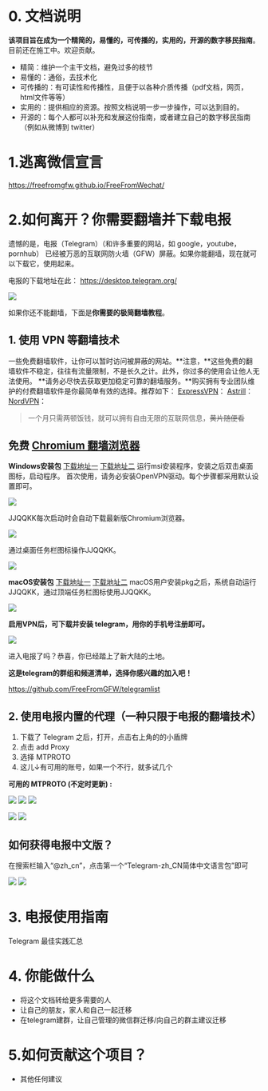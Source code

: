 # 0. 文档说明

**该项目旨在成为一个精简的，易懂的，可传播的，实用的，开源的数字移民指南**。
目前还在施工中。欢迎贡献。

- 精简：维护一个主干文档，避免过多的枝节
- 易懂的：通俗，去技术化
- 可传播的：有可读性和传播性，且便于以各种介质传播（pdf文档，网页，html文件等等）
- 实用的：提供相应的资源。按照文档说明一步一步操作，可以达到目的。
- 开源的：每个人都可以补充和发展这份指南，或者建立自己的数字移民指南（例如从微博到 twitter）


# 1.逃离微信宣言  

https://freefromgfw.github.io/FreeFromWechat/

# 2.如何离开？你需要翻墙并下载电报

遗憾的是，电报（Telegram）（和许多重要的网站，如 google，youtube，pornhub） 已经被万恶的互联网防火墙（GFW）屏蔽。如果你能翻墙，现在就可以下载它，使用起来。

电报的下载地址在此：
https://desktop.telegram.org/ 

![](https://paper-attachments.dropbox.com/s_16D361C7C27E60B2A9BC5B5F5A303825ECE82F835FA5A2701247B36958104B1F_1581272694312_image.png)


如果你还不能翻墙，下面是**你需要的极简翻墙教程**。

## 1. 使用 VPN 等翻墙技术

一些免费翻墙软件，让你可以暂时访问被屏蔽的网站。**注意，**这些免费的翻墙软件不稳定，往往有流量限制，不是长久之计。此外，你过多的使用会让他人无法使用。
**请务必尽快去获取更加稳定可靠的翻墙服务。**购买拥有专业团队维护的付费翻墙软件是你最简单有效的选择。推荐如下：
[ExpressVPN](https://www.expressvpn.com/)：
[Astrill](https://www.astrill.com/)：
[NordVPN](https://nordvpn.com/zh/special/?utm_medium=affiliate&utm_term&utm_content&utm_campaign=off15&utm_source=aff36598)：

> 一个月只需两顿饭钱，就可以拥有自由无限的互联网信息，~~黄片随便看~~
## **免费** [**Chromium 翻墙浏览器**](https://github.com/syk989666/jjqqkk-chromium-#%E4%B8%8B%E8%BD%BDjjqqkk)

**Windows安装包**
[下载地址一](http://5.1.70.143/JJQQKK-2.6.7.msi)
[下载地址二](https://github.com/jjqqkk/chromium/releases/download/80.0.3983.2/JJQQKK-2.6.7.msi)
运行msi安装程序，安装之后双击桌面图标，启动程序。
首次使用，请务必安装OpenVPN驱动。每个步骤都采用默认设置即可。

![](https://github.com/jjqqkk/chromium/raw/master/images/windows-install-driver.png)


JJQQKK每次启动时会自动下载最新版Chromium浏览器。

![](https://github.com/jjqqkk/chromium/raw/master/images/windows-getting-chrome.png)


通过桌面任务栏图标操作JJQQKK。

![](https://github.com/jjqqkk/chromium/raw/master/images/windows-tray.png)


**macOS安装包**
[下载地址一](http://5.1.70.143/JJQQKK-2.6.7.pkg)
[下载地址二](https://github.com/jjqqkk/chromium/releases/download/80.0.3983.2/JJQQKK-2.6.7.pkg)
macOS用户安装pkg之后，系统自动运行JJQQKK，通过顶端任务栏图标使用JJQQKK。

![](https://github.com/jjqqkk/chromium/raw/master/images/mac-icon.png)



**启用VPN后，可下载并安装 telegram，用你的手机号注册即可。**


![](https://paper-attachments.dropbox.com/s_16D361C7C27E60B2A9BC5B5F5A303825ECE82F835FA5A2701247B36958104B1F_1581272778676_image.png)


进入电报了吗？恭喜，你已经踏上了新大陆的土地。

**这是telegram的群组和频道清单，选择你感兴趣的加入吧！**

https://github.com/FreeFromGFW/telegramlist



## 2. 使用电报内置的代理（一种只限于电报的翻墙技术）


1. 下载了 Telegram 之后，打开，点击右上角的的小盾牌
2. 点击 add Proxy
3. 选择 MTPROTO
4. 这儿↓有可用的账号，如果一个不行，就多试几个

**可用的 MTPROTO (不定时更新) :**


![](https://paper-attachments.dropbox.com/s_16D361C7C27E60B2A9BC5B5F5A303825ECE82F835FA5A2701247B36958104B1F_1581321067482_image.png)
![](https://paper-attachments.dropbox.com/s_16D361C7C27E60B2A9BC5B5F5A303825ECE82F835FA5A2701247B36958104B1F_1581323167085_image.png)
![](https://paper-attachments.dropbox.com/s_16D361C7C27E60B2A9BC5B5F5A303825ECE82F835FA5A2701247B36958104B1F_1581323182646_image.png)

![](https://paper-attachments.dropbox.com/s_16D361C7C27E60B2A9BC5B5F5A303825ECE82F835FA5A2701247B36958104B1F_1581323195216_image.png)
![](https://paper-attachments.dropbox.com/s_16D361C7C27E60B2A9BC5B5F5A303825ECE82F835FA5A2701247B36958104B1F_1581326604066_image.png)



## 如何获得电报中文版？

在搜索栏输入“@zh_cn”，点击第一个“Telegram-zh_CN简体中文语言包”即可


![](https://paper-attachments.dropbox.com/s_16D361C7C27E60B2A9BC5B5F5A303825ECE82F835FA5A2701247B36958104B1F_1581321592605_image.png)
![](https://paper-attachments.dropbox.com/s_16D361C7C27E60B2A9BC5B5F5A303825ECE82F835FA5A2701247B36958104B1F_1581321704002_image.png)


# 3. 电报使用指南 

Telegram 最佳实践汇总

# 4. 你能做什么
- 将这个文档转给更多需要的人
- 让自己的朋友，家人和自己一起迁移
- 在telegram建群，让自己管理的微信群迁移/向自己的群主建议迁移


# 5.如何贡献这个项目？
- 其他任何建议

